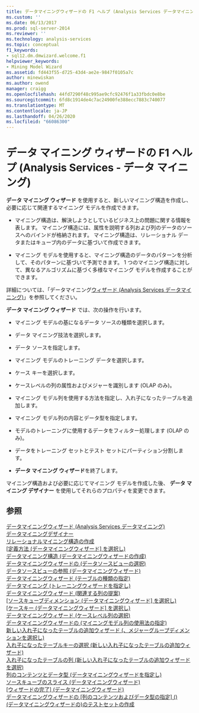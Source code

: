 ```yaml
---
title: データマイニングウィザードの F1 ヘルプ (Analysis Services データマイニング) |Microsoft Docs
ms.custom: ''
ms.date: 06/13/2017
ms.prod: sql-server-2014
ms.reviewer: ''
ms.technology: analysis-services
ms.topic: conceptual
f1_keywords:
- sql12.dm.dmwizard.welcome.f1
helpviewer_keywords:
- Mining Model Wizard
ms.assetid: fd443f55-d725-43d4-ae2e-9847f0105a7c
author: minewiskan
ms.author: owend
manager: craigg
ms.openlocfilehash: 44fd7290f48c995ae9cfc92476f1a33fbdc0e8be
ms.sourcegitcommit: 6fd8c1914de4c7ac24900fe388ecc7883c740077
ms.translationtype: MT
ms.contentlocale: ja-JP
ms.lasthandoff: 04/26/2020
ms.locfileid: "66086300"
---
```

# <a name="data-mining-wizard-f1-help-analysis-services---data-mining"></a>データ マイニング ウィザードの F1 ヘルプ (Analysis Services - データ マイニング)
  **データ マイニング ウィザード** を使用すると、新しいマイニング構造を作成し、必要に応じて関連するマイニング モデルを作成できます。  
  
-   マイニング構造は、解決しようとしているビジネス上の問題に関する情報を表します。 マイニング構造には、属性を説明する列および列のデータのソースへのバインドが格納されます。 マイニング構造は、リレーショナル データまたはキューブ内のデータに基づいて作成できます。  
  
-   マイニング モデルを使用すると、マイニング構造のデータのパターンを分析して、そのパターンに基づいて予測できます。 1 つのマイニング構造に対して、異なるアルゴリズムに基づく多様なマイニング モデルを作成することができます。  
  
 詳細については、「データマイニング[ウィザード &#40;Analysis Services データマイニング&#41;](data-mining/data-mining-wizard-analysis-services-data-mining.md)」を参照してください。  
  
 **データ マイニング ウィザード** では、次の操作を行います。  
  
-   マイニング モデルの基になるデータ ソースの種類を選択します。  
  
-   データ マイニング技法を選択します。  
  
-   データ ソースを指定します。  
  
-   マイニング モデルのトレーニング データを選択します。  
  
-   ケース キーを選択します。  
  
-   ケースレベルの列の属性およびメジャーを識別します (OLAP のみ)。  
  
-   マイニング モデル列を使用する方法を指定し、入れ子になったテーブルを追加します。  
  
-   マイニング モデル列の内容とデータ型を指定します。  
  
-   モデルのトレーニングに使用するデータをフィルター処理します (OLAP のみ)。  
  
-   データをトレーニング セットとテスト セットにパーティション分割します。  
  
-   **データ マイニング ウィザード**を終了します。  
  
 マイニング構造および必要に応じてマイニング モデルを作成した後、 **データ マイニング デザイナー** を使用してそれらのプロパティを変更できます。  
  
## <a name="see-also"></a>参照  
 [データマイニングウィザード &#40;Analysis Services データマイニング&#41;](data-mining/data-mining-wizard-analysis-services-data-mining.md)   
 [データマイニングデザイナー](data-mining/data-mining-designer.md)   
 [リレーショナルマイニング構造の作成](data-mining/create-a-relational-mining-structure.md)   
 [[定義方法 &#40;データマイニングウィザード] を選択し&#41;](select-the-definition-method-data-mining-wizard.md)   
 [データマイニング構造 &#40;データマイニングウィザードの作成&#41;](create-the-data-mining-structure-data-mining-wizard.md)   
 [データマイニングウィザードの &#40;データソースビューの選択&#41;](select-data-source-view-data-mining-wizard.md)   
 [データソースビューの参照 &#40;データマイニングウィザード&#41;](browse-data-source-view-data-mining-wizard.md)   
 [データマイニングウィザード &#40;テーブルの種類の指定&#41;](specify-table-types-data-mining-wizard.md)   
 [データマイニング &#40;トレーニングウィザードを指定し&#41;](specify-the-training-data-data-mining-wizard.md)   
 [データマイニングウィザード &#40;関連する列の提案&#41;](suggest-related-columns-data-mining-wizard.md)   
 [[ソースキューブディメンション &#40;データマイニングウィザード] を選択し&#41;](select-the-source-cube-dimension-data-mining-wizard.md)   
 [[ケースキー &#40;データマイニングウィザード] を選択し&#41;](select-the-case-key-data-mining-wizard.md)   
 [データマイニングウィザード &#40;ケースレベル列の選択&#41;](select-case-level-columns-data-mining-wizard.md)   
 [データマイニングウィザードの &#40;マイニングモデル列の使用法の指定&#41;](specify-mining-model-column-usage-data-mining-wizard.md)   
 [新しい入れ子になったテーブルの追加ウィザード &#40;、メジャーグループディメンションを選択し&#41;](select-a-measure-group-dimension-add-new-nested-table-wizard.md)   
 [入れ子になったテーブルキーの選択 &#40;新しい入れ子になったテーブルの追加ウィザード&#41;](select-nested-table-key-add-new-nested-table-wizard.md)   
 [入れ子になったテーブルの列 &#40;新しい入れ子になったテーブルの追加ウィザードを選択&#41;](select-nested-table-columns-add-new-nested-table-wizard.md)   
 [列のコンテンツとデータ型 &#40;データマイニングウィザードを指定し&#41;](specify-the-column-s-content-and-data-type-data-mining-wizard.md)   
 [ソースキューブのスライス &#40;データマイニングウィザード&#41;](slice-source-cube-data-mining-wizard.md)   
 [[ウィザードの完了] &#40;データマイニングウィザード&#41;](completing-the-wizard-data-mining-wizard.md)   
 [データマイニングウィザードの [列のコンテンツおよびデータ型の指定] &#40;&#41;](specify-column-content-and-data-type-data-mining-wizard.md)   
 [&#40;データマイニングウィザードの&#41;のテストセットの作成](create-testing-set-data-mining-wizard.md)  
  
  
